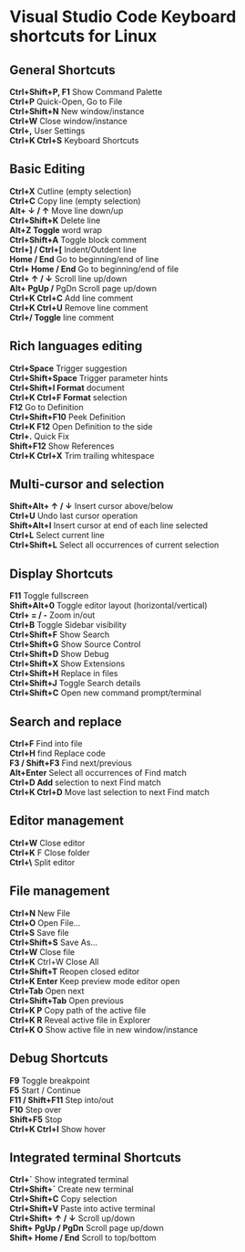 # Visual Studio Code Keyboard shortcuts for Linux

## General Shortcuts

**Ctrl+Shift+P, F1** Show Command Palette <br />
**Ctrl+P** Quick-Open, Go to File <br />
**Ctrl+Shift+N** New window/instance <br />
**Ctrl+W** Close window/instance <br />
**Ctrl+,** User Settings <br />
**Ctrl+K Ctrl+S** Keyboard Shortcuts <br />

## Basic Editing

**Ctrl+X** Cutline (empty selection) <br />
**Ctrl+C** Copy line (empty selection) <br />
**Alt+ ↓ / ↑** Move line down/up <br />
**Ctrl+Shift+K** Delete line <br />
**Alt+Z Toggle** word wrap <br />
**Ctrl+Shift+A** Toggle block comment <br />
**Ctrl+] / Ctrl+[** Indent/Outdent line <br />
**Home / End** Go to beginning/end of line <br />
**Ctrl+ Home / End** Go to beginning/end of file <br />
**Ctrl+ ↑ / ↓** Scroll line up/down <br />
**Alt+ PgUp /** PgDn Scroll page up/down <br />
**Ctrl+K Ctrl+C** Add line comment <br />
**Ctrl+K Ctrl+U** Remove line comment <br />
**Ctrl+/ Toggle** line comment <br />

## Rich languages editing

**Ctrl+Space** Trigger suggestion <br />
**Ctrl+Shift+Space** Trigger parameter hints <br />
**Ctrl+Shift+I Format** document <br />
**Ctrl+K Ctrl+F Format** selection <br />
**F12** Go to  Definition <br />
**Ctrl+Shift+F10** Peek Definition <br />
**Ctrl+K F12** Open Definition to the side <br />
**Ctrl+.** Quick Fix <br />
**Shift+F12** Show References <br />
**Ctrl+K Ctrl+X** Trim trailing whitespace <br />

## Multi-cursor and selection

**Shift+Alt+ ↑ / ↓** Insert cursor above/below <br />
**Ctrl+U** Undo last cursor operation <br />
**Shift+Alt+I** Insert cursor at end of each line selected <br />
**Ctrl+L** Select current line <br />
**Ctrl+Shift+L** Select all occurrences of current selection <br />

## Display Shortcuts

**F11** Toggle fullscreen <br />
**Shift+Alt+0** Toggle editor layout (horizontal/vertical) <br />
**Ctrl+ = / -** Zoom in/out <br />
**Ctrl+B** Toggle Sidebar visibility <br />
**Ctrl+Shift+F** Show Search <br />
**Ctrl+Shift+G** Show Source Control <br />
**Ctrl+Shift+D** Show Debug <br />
**Ctrl+Shift+X** Show Extensions <br />
**Ctrl+Shift+H** Replace in files <br />
**Ctrl+Shift+J** Toggle Search details <br />
**Ctrl+Shift+C** Open new command prompt/terminal <br />

## Search and replace

**Ctrl+F** Find into file <br />
**Ctrl+H** find Replace code <br />
**F3 / Shift+F3** Find next/previous <br />
**Alt+Enter** Select all occurrences of Find match <br />
**Ctrl+D Add** selection to next Find match <br />
**Ctrl+K Ctrl+D** Move last selection to next Find match <br />

## Editor management

**Ctrl+W** Close editor <br />
**Ctrl+K**  F Close folder <br />
**Ctrl+\\** Split editor <br />

 ## File management

**Ctrl+N** New File <br />
**Ctrl+O** Open File... <br />
**Ctrl+S** Save file <br />
**Ctrl+Shift+S** Save As... <br />
**Ctrl+W** Close file <br />
**Ctrl+K** Ctrl+W Close All <br />
**Ctrl+Shift+T** Reopen closed editor <br />
**Ctrl+K Enter** Keep preview mode editor open <br />
**Ctrl+Tab** Open next <br />
**Ctrl+Shift+Tab** Open previous <br />
**Ctrl+K P** Copy path of the active file <br />
**Ctrl+K R** Reveal active file in Explorer <br />
**Ctrl+K O** Show active file in new window/instance <br />

## Debug Shortcuts

**F9** Toggle breakpoint <br />
**F5** Start / Continue <br />
**F11 / Shift+F11** Step into/out <br />
**F10** Step over <br />
**Shift+F5** Stop <br />
**Ctrl+K Ctrl+I** Show hover <br />

## Integrated terminal Shortcuts

**Ctrl+\`** Show integrated terminal <br />
**Ctrl+Shift+\`** Create new terminal <br />
**Ctrl+Shift+C** Copy selection <br />
**Ctrl+Shift+V** Paste into active terminal <br />
**Ctrl+Shift+ ↑ / ↓** Scroll up/down <br />
**Shift+ PgUp / PgDn** Scroll page up/down <br />
**Shift+ Home / End** Scroll to top/bottom
